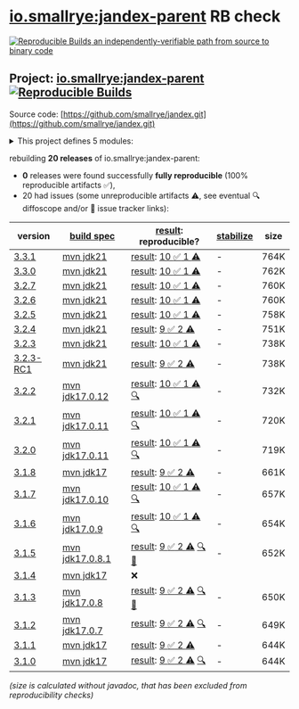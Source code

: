 [io.smallrye:jandex-parent](https://central.sonatype.com/artifact/io.smallrye/jandex-parent/versions) RB check
=======

[![Reproducible Builds](https://reproducible-builds.org/images/logos/rb.svg) an independently-verifiable path from source to binary code](https://reproducible-builds.org/)

## Project: [io.smallrye:jandex-parent](https://central.sonatype.com/artifact/io.smallrye/jandex-parent/versions) [![Reproducible Builds](https://img.shields.io/endpoint?url=https://raw.githubusercontent.com/jvm-repo-rebuild/reproducible-central/master/content/io/smallrye/jandex/badge.json)](https://github.com/jvm-repo-rebuild/reproducible-central/blob/master/content/io/smallrye/jandex/README.md)

Source code: [https://github.com/smallrye/jandex.git](https://github.com/smallrye/jandex.git)

<details><summary>This project defines 5 modules:</summary>

* [io.smallrye:jandex](https://central.sonatype.com/artifact/io.smallrye/jandex/overview)
* [io.smallrye:jandex-maven-plugin](https://central.sonatype.com/artifact/io.smallrye/jandex-maven-plugin/overview)
* [io.smallrye:jandex-parent](https://central.sonatype.com/artifact/io.smallrye/jandex-parent/overview)
* [io.smallrye:jandex-release](https://central.sonatype.com/artifact/io.smallrye/jandex-release/overview)
* [io.smallrye:jandex-test-data](https://central.sonatype.com/artifact/io.smallrye/jandex-test-data/overview)
</details>

rebuilding **20 releases** of io.smallrye:jandex-parent:
- **0** releases were found successfully **fully reproducible** (100% reproducible artifacts :white_check_mark:),
- 20 had issues (some unreproducible artifacts :warning:, see eventual :mag: diffoscope and/or :memo: issue tracker links):

| version | [build spec](/BUILDSPEC.md) | [result](https://reproducible-builds.org/docs/jvm/): reproducible? | [stabilize](https://github.com/google/oss-rebuild/blob/main/cmd/stabilize/README.md) | size |
| -- | --------- | ------ | ------ | -- |
| [3.3.1](https://central.sonatype.com/artifact/io.smallrye/jandex-parent/3.3.1/pom) | [mvn jdk21](jandex-3.3.1.buildspec) | [result](jandex-parent-3.3.1.buildinfo): [10 :white_check_mark:  1 :warning:](jandex-parent-3.3.1.buildcompare) | - | 764K |
| [3.3.0](https://central.sonatype.com/artifact/io.smallrye/jandex-parent/3.3.0/pom) | [mvn jdk21](jandex-3.3.0.buildspec) | [result](jandex-parent-3.3.0.buildinfo): [10 :white_check_mark:  1 :warning:](jandex-parent-3.3.0.buildcompare) | - | 762K |
| [3.2.7](https://central.sonatype.com/artifact/io.smallrye/jandex-parent/3.2.7/pom) | [mvn jdk21](jandex-3.2.7.buildspec) | [result](jandex-parent-3.2.7.buildinfo): [10 :white_check_mark:  1 :warning:](jandex-parent-3.2.7.buildcompare) | - | 760K |
| [3.2.6](https://central.sonatype.com/artifact/io.smallrye/jandex-parent/3.2.6/pom) | [mvn jdk21](jandex-3.2.6.buildspec) | [result](jandex-parent-3.2.6.buildinfo): [10 :white_check_mark:  1 :warning:](jandex-parent-3.2.6.buildcompare) | - | 760K |
| [3.2.5](https://central.sonatype.com/artifact/io.smallrye/jandex-parent/3.2.5/pom) | [mvn jdk21](jandex-3.2.5.buildspec) | [result](jandex-parent-3.2.5.buildinfo): [10 :white_check_mark:  1 :warning:](jandex-parent-3.2.5.buildcompare) | - | 758K |
| [3.2.4](https://central.sonatype.com/artifact/io.smallrye/jandex-parent/3.2.4/pom) | [mvn jdk21](jandex-3.2.4.buildspec) | [result](jandex-parent-3.2.4.buildinfo): [9 :white_check_mark:  2 :warning:](jandex-parent-3.2.4.buildcompare) | - | 751K |
| [3.2.3](https://central.sonatype.com/artifact/io.smallrye/jandex-parent/3.2.3/pom) | [mvn jdk21](jandex-3.2.3.buildspec) | [result](jandex-parent-3.2.3.buildinfo): [10 :white_check_mark:  1 :warning:](jandex-parent-3.2.3.buildcompare) | - | 738K |
| [3.2.3-RC1](https://central.sonatype.com/artifact/io.smallrye/jandex-parent/3.2.3-RC1/pom) | [mvn jdk21](jandex-3.2.3-RC1.buildspec) | [result](jandex-parent-3.2.3-RC1.buildinfo): [9 :white_check_mark:  2 :warning:](jandex-parent-3.2.3-RC1.buildcompare) | - | 738K |
| [3.2.2](https://central.sonatype.com/artifact/io.smallrye/jandex-parent/3.2.2/pom) | [mvn jdk17.0.12](jandex-3.2.2.buildspec) | [result](jandex-parent-3.2.2.buildinfo): [10 :white_check_mark:  1 :warning:](jandex-parent-3.2.2.buildcompare) [:mag:](jandex-parent-3.2.2.diffoscope) | - | 732K |
| [3.2.1](https://central.sonatype.com/artifact/io.smallrye/jandex-parent/3.2.1/pom) | [mvn jdk17.0.11](jandex-3.2.1.buildspec) | [result](jandex-parent-3.2.1.buildinfo): [10 :white_check_mark:  1 :warning:](jandex-parent-3.2.1.buildcompare) [:mag:](jandex-parent-3.2.1.diffoscope) | - | 720K |
| [3.2.0](https://central.sonatype.com/artifact/io.smallrye/jandex-parent/3.2.0/pom) | [mvn jdk17.0.11](jandex-3.2.0.buildspec) | [result](jandex-parent-3.2.0.buildinfo): [10 :white_check_mark:  1 :warning:](jandex-parent-3.2.0.buildcompare) [:mag:](jandex-parent-3.2.0.diffoscope) | - | 719K |
| [3.1.8](https://central.sonatype.com/artifact/io.smallrye/jandex-parent/3.1.8/pom) | [mvn jdk17](jandex-3.1.8.buildspec) | [result](jandex-parent-3.1.8.buildinfo): [9 :white_check_mark:  2 :warning:](jandex-parent-3.1.8.buildcompare) | - | 661K |
| [3.1.7](https://central.sonatype.com/artifact/io.smallrye/jandex-parent/3.1.7/pom) | [mvn jdk17.0.10](jandex-3.1.7.buildspec) | [result](jandex-parent-3.1.7.buildinfo): [10 :white_check_mark:  1 :warning:](jandex-parent-3.1.7.buildcompare) [:mag:](jandex-parent-3.1.7.diffoscope) | - | 657K |
| [3.1.6](https://central.sonatype.com/artifact/io.smallrye/jandex-parent/3.1.6/pom) | [mvn jdk17.0.9](jandex-3.1.6.buildspec) | [result](jandex-parent-3.1.6.buildinfo): [10 :white_check_mark:  1 :warning:](jandex-parent-3.1.6.buildcompare) [:mag:](jandex-parent-3.1.6.diffoscope) | - | 654K |
| [3.1.5](https://central.sonatype.com/artifact/io.smallrye/jandex-parent/3.1.5/pom) | [mvn jdk17.0.8.1](jandex-3.1.5.buildspec) | [result](jandex-parent-3.1.5.buildinfo): [9 :white_check_mark:  2 :warning:](jandex-parent-3.1.5.buildcompare) [:mag:](jandex-parent-3.1.5.diffoscope) [:memo:](https://github.com/smallrye/smallrye-parent/pull/420) | - | 652K |
| [3.1.4](https://central.sonatype.com/artifact/io.smallrye/jandex-parent/3.1.4/pom) | [mvn jdk17](jandex-3.1.4.buildspec) | :x: | |
| [3.1.3](https://central.sonatype.com/artifact/io.smallrye/jandex-parent/3.1.3/pom) | [mvn jdk17.0.8](jandex-3.1.3.buildspec) | [result](jandex-parent-3.1.3.buildinfo): [9 :white_check_mark:  2 :warning:](jandex-parent-3.1.3.buildcompare) [:mag:](jandex-parent-3.1.3.diffoscope) [:memo:](https://github.com/smallrye/smallrye-parent/pull/420) | - | 650K |
| [3.1.2](https://central.sonatype.com/artifact/io.smallrye/jandex-parent/3.1.2/pom) | [mvn jdk17.0.7](jandex-3.1.2.buildspec) | [result](jandex-parent-3.1.2.buildinfo): [9 :white_check_mark:  2 :warning:](jandex-parent-3.1.2.buildcompare) [:mag:](jandex-parent-3.1.2.diffoscope) | - | 649K |
| [3.1.1](https://central.sonatype.com/artifact/io.smallrye/jandex-parent/3.1.1/pom) | [mvn jdk17](jandex-3.1.1.buildspec) | [result](jandex-parent-3.1.1.buildinfo): [9 :white_check_mark:  2 :warning:](jandex-parent-3.1.1.buildcompare) | - | 644K |
| [3.1.0](https://central.sonatype.com/artifact/io.smallrye/jandex-parent/3.1.0/pom) | [mvn jdk17](jandex-3.1.0.buildspec) | [result](jandex-parent-3.1.0.buildinfo): [9 :white_check_mark:  2 :warning:](jandex-parent-3.1.0.buildcompare) [:mag:](jandex-parent-3.1.0.diffoscope) | - | 644K |

<i>(size is calculated without javadoc, that has been excluded from reproducibility checks)</i>
